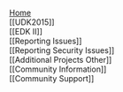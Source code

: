 [Home](http://www.tianocore.org)<br/>
[[UDK2015]]<br/>
[[EDK II]]<br/>
[[Reporting Issues]]<br />
[[Reporting Security Issues]]<br />
[[Additional Projects Other]]<br/>
[[Community Information]]<br/>
[[Community Support]]